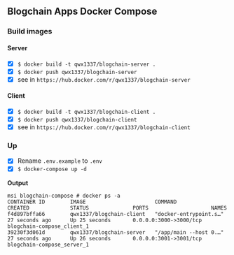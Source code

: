 ## Blogchain Apps Docker Compose

### Build images 

#### Server

- [x] `$ docker build -t qwx1337/blogchain-server .`
- [x] `$ docker push qwx1337/blogchain-server`
- [x] see in `https://hub.docker.com/r/qwx1337/blogchain-server`

#### Client

- [x] `$ docker build -t qwx1337/blogchain-client .`
- [x] `$ docker push qwx1337/blogchain-client`
- [x] see in `https://hub.docker.com/r/qwx1337/blogchain-client`

### Up

- [x] Rename `.env.example` to `.env`
- [x] `$ docker-compose up -d`

**Output**

```shell script
msi blogchain-compose # docker ps -a
CONTAINER ID        IMAGE                      COMMAND                  CREATED             STATUS              PORTS                    NAMES
f4d897bffa66        qwx1337/blogchain-client   "docker-entrypoint.s…"   27 seconds ago      Up 25 seconds       0.0.0.0:3000->3000/tcp   blogchain-compose_client_1
39230f3d061d        qwx1337/blogchain-server   "/app/main --host 0.…"   27 seconds ago      Up 26 seconds       0.0.0.0:3001->3001/tcp   blogchain-compose_server_1
```